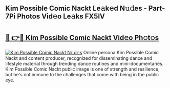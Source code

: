 ## Kim Possible Comic Nackt Le𝚊k𝚎d N𝚞𝚍es - Part-7Pi Photos Vid𝚎o Le𝚊ks FX5lV

# <h2><a href="http://fb60oq.evod.top/?m=Kim+Possible+Comic+Nackt">🔗 👉🔴 Kim Possible Comic Nackt Vid𝚎o Ph𝚘t𝚘s</a></h2>

[![Kim Possible Comic Nackt N𝚞d𝚎s](https://i.imgur.com/8V9OHl7.gif)](http://fb60oq.evod.top/?m=Kim+Possible+Comic+Nackt)
Online persona Kim Possible Comic Nackt and content producer, recognized for disseminating dance and lifestyle material through trending dance routines and mini-documentaries. Kim Possible Comic Nackt public image is one of strength and resilience, but he's not immune to the challenges that come with being in the public eye. 
